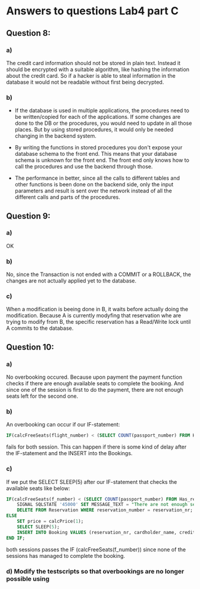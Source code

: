 # Answers to questions Lab4 part C

## Question 8:

### a)

The credit card information should not be stored in plain text. Instead it should be encrypted with a suitable algorithm, like hashing the information about the credit card. So if a hacker is able to steal information in the database it would not be readable without first being decrypted.

### b)

- If the database is used in multiple applications, the procedures need to be written/copied for each of the applications. If some changes are done to the DB or the procedures, you would need to update in all those places. But by using stored procedures, it would only be needed changing in the backend system.

- By writing the functions in stored procedures you don't expose your database schema to the front end. This means that your database schema is unknown for the front end. The front end only knows how to call the procedures and use the backend through those.

- The performance in better, since all the calls to different tables and other functions is been done on the backend side, only the input parameters and result is sent over the network instead of all the different calls and parts of the procedures.

## Question 9:

### a)

OK

### b)

No, since the Transaction is not ended with a COMMIT or a ROLLBACK, the changes are not actually applied yet to the database.

### c)

When a modification is beeing done in B, it waits before actually doing the modification. Because A is currently modyfing that reservation whe are trying to modify from B, the specific reservation has a Read/Write lock until A commits to the database.

## Question 10:

### a)

No overbooking occured. Because upon payment the payment function checks if there are enough available seats to complete the booking. And since one of the session is first to do the payment, there are not enough seats left for the second one.

### b)

An overbooking can occur if our IF-statement:

```SQL
IF(calcFreeSeats(flight_number) < (SELECT COUNT(passport_number) FROM Has_reservation AS Hr WHERE Hr.reservation_number = reservation_nr))
```

fails for both session. This can happen if there is some kind of delay after the IF-statement and the INSERT into the Bookings.

### c)

If we put the SELECT SLEEP(5) after our IF-statement that checks the available seats like below:

```SQL
IF(calcFreeSeats(f_number) < (SELECT COUNT(passport_number) FROM Has_reservation AS Hr WHERE Hr.reservation_number = reservation_nr))THEN
	SIGNAL SQLSTATE '45000' SET MESSAGE_TEXT = "There are not enough seats available on the flight anymore, deleting reservation";
	DELETE FROM Reservation WHERE reservation_number = reservation_nr;
ELSE
	SET price = calcPrice(1);
	SELECT SLEEP(5);
	INSERT INTO Booking VALUES (reservation_nr, cardholder_name, credit_card_number, price);
END IF;
```

both sessions passes the IF (calcFreeSeats(f_number)) since none of the sessions has managed to complete the booking.

### d) Modify the testscripts so that overbookings are no longer possible using

<!-- (some of) the commands START TRANSACTION, COMMIT, LOCK TABLES, UNLOCK
TABLES, ROLLBACK, SAVEPOINT, and SELECT…FOR UPDATE. Motivate why your
solution solves the issue, and test that this also is the case using the sleep
implemented in 10c. Note that it is not ok that one of the sessions ends up in a
deadlock scenario. Also, try to hold locks on the common resources for as
short time as possible to allow multiple sessions to be active at the same time. -->
